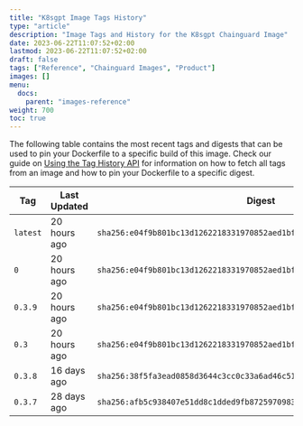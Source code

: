 ```yaml
---
title: "K8sgpt Image Tags History"
type: "article"
description: "Image Tags and History for the K8sgpt Chainguard Image"
date: 2023-06-22T11:07:52+02:00
lastmod: 2023-06-22T11:07:52+02:00
draft: false
tags: ["Reference", "Chainguard Images", "Product"]
images: []
menu:
  docs:
    parent: "images-reference"
weight: 700
toc: true
---
```


The following table contains the most recent tags and digests that can be used to pin your Dockerfile to a specific build of this image. Check our guide on [Using the Tag History API](/chainguard/chainguard-images/using-the-tag-history-api/) for information on how to fetch all tags from an image and how to pin your Dockerfile to a specific digest.

| Tag      | Last Updated | Digest                                                                    |
|----------|--------------|---------------------------------------------------------------------------|
| `latest` | 20 hours ago | `sha256:e04f9b801bc13d1262218331970852aed1bf5c086b76adb17e45ce863def9897` |
| `0`      | 20 hours ago | `sha256:e04f9b801bc13d1262218331970852aed1bf5c086b76adb17e45ce863def9897` |
| `0.3.9`  | 20 hours ago | `sha256:e04f9b801bc13d1262218331970852aed1bf5c086b76adb17e45ce863def9897` |
| `0.3`    | 20 hours ago | `sha256:e04f9b801bc13d1262218331970852aed1bf5c086b76adb17e45ce863def9897` |
| `0.3.8`  | 16 days ago  | `sha256:38f5fa3ead0858d3644c3cc0c33a6ad46c5164fa0d6b5c6d967668387dc95a2a` |
| `0.3.7`  | 28 days ago  | `sha256:afb5c938407e51dd8c1dded9fb872597098372be937434dd69b18660468c1182` |
